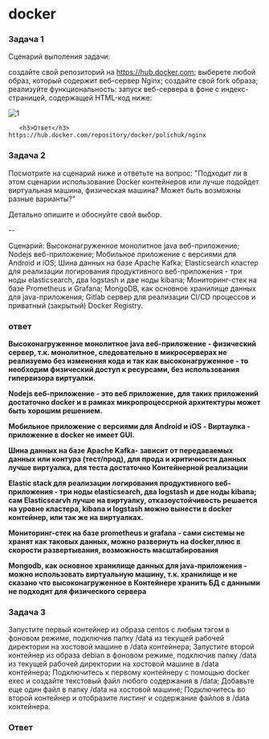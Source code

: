# docker
<h3>Задача 1</h3>

Сценарий выполения задачи:

создайте свой репозиторий на https://hub.docker.com;
выберете любой образ, который содержит веб-сервер Nginx;
создайте свой fork образа;
реализуйте функциональность: запуск веб-сервера в фоне с индекс-страницей, содержащей HTML-код ниже:

![1](https://user-images.githubusercontent.com/102204773/205592559-bdc308b9-8fce-497a-ab42-5e8603dff328.png)


       <h3>Ответ</h3> https://hub.docker.com/repository/docker/polichuk/nginx

<h3>Задача 2</h3>

Посмотрите на сценарий ниже и ответьте на вопрос: "Подходит ли в этом сценарии использование Docker контейнеров или лучше подойдет виртуальная машина, физическая машина? Может быть возможны разные варианты?"

Детально опишите и обоснуйте свой выбор.

--

Сценарий:
Высоконагруженное монолитное java веб-приложение;
Nodejs веб-приложение;
Мобильное приложение c версиями для Android и iOS;
Шина данных на базе Apache Kafka;
Elasticsearch кластер для реализации логирования продуктивного веб-приложения - три ноды elasticsearch, два logstash и две ноды kibana;
Мониторинг-стек на базе Prometheus и Grafana;
MongoDB, как основное хранилище данных для java-приложения;
Gitlab сервер для реализации CI/CD процессов и приватный (закрытый) Docker Registry.
    
 <h3>ответ</h3>
    
<b>Высоконагруженное монолитное java веб-приложение - физический сервер, т.к. монолитное, следовательно в микросерверах не реализуемо без изменения кода и так как высоконагруженное -  то необходим физический доступ к ресурсами, без использования гипервизора виртуалки.</b> 
     
   <b>Nodejs веб-приложение - это веб приложение, для таких приложений достаточно docker и в рамках микропроцессрной архитектуры может быть хорошим решением. </b>
   
   <b>Мобильное приложение c версиями для Android и iOS - Виртаулка -  приложение в docker не имеет GUI. </b>
 
  <b> Шина данных на базе Apache Kafka- зависит от передаваемых данных или контура (тест/прод), для прода и критичности данных лучше виртуалка, для теста достаточно Контейнерной реализации</b>

   <b>Elastic stack для реализации логирования продуктивного веб-приложения - три ноды elasticsearch, два logstash и две ноды kibana;
сам Elasticsearvh лучше на виртуалку, отказоустойчивость решается на уровне кластера, kibana и logstash можно вынести в docker  контейнер, или так же на виртуалках.</b>
   
   
   <b>Мониторинг-стек на базе prometheus и grafana - сами системы не хранят как таковых данных, можно развернуть на docker,плюс в скорости развертывания, возможность масштабирования</b>

   <b>Mongodb, как основное хранилище данных для java-приложения - можно использовать виртуальную машину, т.к. хранилище и  не сказано что высоконагруженное
в Контейнере хранить БД с данными не подходит для физического сервера</b>
     
<h3>Задача 3</h3>

Запустите первый контейнер из образа centos c любым тэгом в фоновом режиме, подключив папку /data из текущей рабочей директории на хостовой машине в /data контейнера;
Запустите второй контейнер из образа debian в фоновом режиме, подключив папку /data из текущей рабочей директории на хостовой машине в /data контейнера;
Подключитесь к первому контейнеру с помощью docker exec и создайте текстовый файл любого содержания в /data;    Добавьте еще один файл в папку /data на хостовой машине;
Подключитесь во второй контейнер и отобразите листинг и содержание файлов в /data контейнера.

<h3>Ответ</h3>

